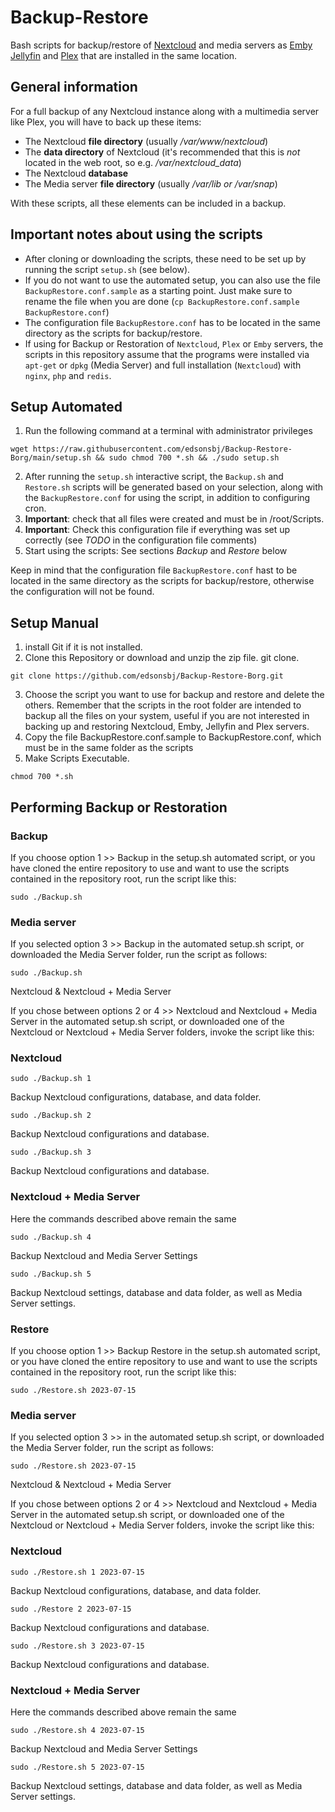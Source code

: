 # Backup-Restore

Bash scripts for backup/restore of [Nextcloud](https://nextcloud.com/) and media servers as [Emby](https://emby.media/) [Jellyfin](https://jellyfin.org/) and [Plex](https://www.plex.tv/) that are installed in the same location.

## General information

For a full backup of any Nextcloud instance along with a multimedia server like Plex, you will have to back up these items:
- The Nextcloud **file directory** (usually */var/www/nextcloud*)
- The **data directory** of Nextcloud (it's recommended that this is *not* located in the web root, so e.g. */var/nextcloud_data*)
- The Nextcloud **database**
- The Media server  **file directory** (usually */var/lib or /var/snap*)

With these scripts, all these elements can be included in a backup.

## Important notes about using the scripts

- After cloning or downloading the scripts, these need to be set up by running the script `setup.sh` (see below).
- If you do not want to use the automated setup, you can also use the file `BackupRestore.conf.sample` as a starting point. Just make sure to rename the file when you are done (`cp BackupRestore.conf.sample BackupRestore.conf`)
- The configuration file `BackupRestore.conf` has to be located in the same directory as the scripts for backup/restore.
- If using for Backup or Restoration of `Nextcloud`, `Plex` or `Emby` servers, the scripts in this repository assume that the programs were installed via `apt-get` or `dpkg` (Media Server) and full installation (`Nextcloud`) with `nginx`, `php` and `redis`.

## Setup Automated

1. Run the following command at a terminal with administrator privileges 
```
wget https://raw.githubusercontent.com/edsonsbj/Backup-Restore-Borg/main/setup.sh && sudo chmod 700 *.sh && ./sudo setup.sh
```
2. After running the `setup.sh` interactive script, the `Backup.sh` and `Restore.sh` scripts will be generated based on your selection, along with the `BackupRestore.conf` for using the script, in addition to configuring cron.
3. **Important**: check that all files were created and must be in /root/Scripts. 
4. **Important**: Check this configuration file if everything was set up correctly (see *TODO* in the configuration file comments)
5. Start using the scripts: See sections *Backup* and *Restore* below

Keep in mind that the configuration file `BackupRestore.conf` hast to be located in the same directory as the scripts for backup/restore, otherwise the configuration will not be found.

## Setup Manual 

1. install Git if it is not installed.
2. Clone this Repository or download and unzip the zip file. git clone.
```
git clone https://github.com/edsonsbj/Backup-Restore-Borg.git
```
3. Choose the script you want to use for backup and restore and delete the others. Remember that the scripts in the root folder are intended to backup all the files on your system, useful if you are not interested in backing up and restoring Nextcloud, Emby, Jellyfin and Plex servers.
4. Copy the file BackupRestore.conf.sample to BackupRestore.conf, which must be in the same folder as the scripts
5. Make Scripts Executable.
```
chmod 700 *.sh
``` 

## Performing Backup or Restoration

### Backup ### 

If you choose option 1 >> Backup in the setup.sh automated script, or you have cloned the entire repository to use and want to use the scripts contained in the repository root, run the script like this:

```
sudo ./Backup.sh
```

### Media server ###

If you selected option 3 >> Backup in the automated setup.sh script, or downloaded the Media Server folder, run the script as follows:

```
sudo ./Backup.sh
```

Nextcloud & Nextcloud + Media Server

If you chose between options 2 or 4 >> Nextcloud and Nextcloud + Media Server in the automated setup.sh script, or downloaded one of the Nextcloud or Nextcloud + Media Server folders, invoke the script like this: 

### Nextcloud ###

```
sudo ./Backup.sh 1
```
Backup Nextcloud configurations, database, and data folder.

```
sudo ./Backup.sh 2
```
Backup Nextcloud configurations and database.

```
sudo ./Backup.sh 3
```
Backup Nextcloud configurations and database.

### Nextcloud + Media Server ###

Here the commands described above remain the same 

```
sudo ./Backup.sh 4
```
Backup Nextcloud and Media Server Settings

```
sudo ./Backup.sh 5
```
Backup Nextcloud settings, database and data folder, as well as Media Server settings.

### Restore ### 

If you choose option 1 >> Backup Restore in the setup.sh automated script, or you have cloned the entire repository to use and want to use the scripts contained in the repository root, run the script like this:

```
sudo ./Restore.sh 2023-07-15
```

### Media server ###

If you selected option 3 >> in the automated setup.sh script, or downloaded the Media Server folder, run the script as follows:

```
sudo ./Restore.sh 2023-07-15
```

Nextcloud & Nextcloud + Media Server

If you chose between options 2 or 4 >> Nextcloud and Nextcloud + Media Server in the automated setup.sh script, or downloaded one of the Nextcloud or Nextcloud + Media Server folders, invoke the script like this: 

### Nextcloud ###

```
sudo ./Restore.sh 1 2023-07-15
```
Backup Nextcloud configurations, database, and data folder.

```
sudo ./Restore 2 2023-07-15
```
Backup Nextcloud configurations and database.

```
sudo ./Restore.sh 3 2023-07-15
```
Backup Nextcloud configurations and database.

### Nextcloud + Media Server ###

Here the commands described above remain the same 

```
sudo ./Restore.sh 4 2023-07-15
```
Backup Nextcloud and Media Server Settings

```
sudo ./Restore.sh 5 2023-07-15
```
Backup Nextcloud settings, database and data folder, as well as Media Server settings.